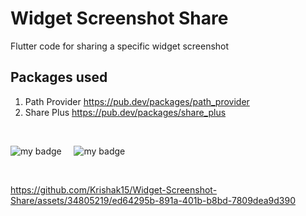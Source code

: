 # Widget Screenshot Share

Flutter code for sharing a specific widget screenshot 

## Packages used

1) Path Provider
https://pub.dev/packages/path_provider
&nbsp;
2) Share Plus
https://pub.dev/packages/share_plus

&nbsp;
&nbsp;

![my badge](https://img.shields.io/badge/Made%20with-Flutter-blue?style=for-the-badge&logo=flutter)  &nbsp;  &nbsp; ![my badge](https://img.shields.io/github/last-commit/Krishak15/Widget-Screenshot-Share/master?style=for-the-badge) 
&nbsp;

&nbsp;





https://github.com/Krishak15/Widget-Screenshot-Share/assets/34805219/ed64295b-891a-401b-b8bd-7809dea9d390






